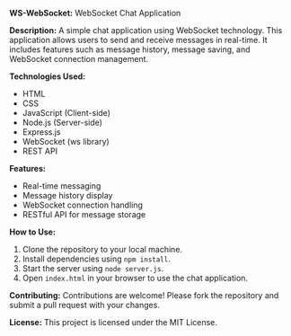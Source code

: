 

**WS-WebSocket:**
WebSocket Chat Application

**Description:**
A simple chat application using WebSocket technology. This application allows users to send and receive messages in real-time. It includes features such as message history, message saving, and WebSocket connection management.

**Technologies Used:**
- HTML
- CSS
- JavaScript (Client-side)
- Node.js (Server-side)
- Express.js
- WebSocket (ws library)
- REST API

**Features:**
- Real-time messaging
- Message history display
- WebSocket connection handling
- RESTful API for message storage

**How to Use:**
1. Clone the repository to your local machine.
2. Install dependencies using `npm install`.
3. Start the server using `node server.js`.
4. Open `index.html` in your browser to use the chat application.

**Contributing:**
Contributions are welcome! Please fork the repository and submit a pull request with your changes.

**License:**
This project is licensed under the MIT License.
